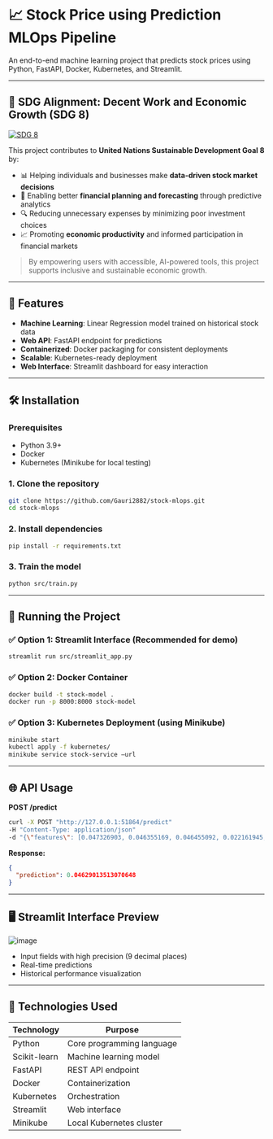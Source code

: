 # 📈 Stock Price using Prediction MLOps Pipeline

An end-to-end machine learning project that predicts stock prices using Python, FastAPI, Docker, Kubernetes, and Streamlit.

---
## 🎯 SDG Alignment: Decent Work and Economic Growth (SDG 8)

[![SDG 8](https://img.shields.io/badge/SDG%208-Decent%20Work%20and%20Economic%20Growth-E5243B?style=for-the-badge&logo=unitednations)](https://sdgs.un.org/goals/goal8)

This project contributes to **United Nations Sustainable Development Goal 8** by:

- 📊 Helping individuals and businesses make **data-driven stock market decisions**
- 💸 Enabling better **financial planning and forecasting** through predictive analytics
- 🔍 Reducing unnecessary expenses by minimizing poor investment choices
- 📈 Promoting **economic productivity** and informed participation in financial markets

> By empowering users with accessible, AI-powered tools, this project supports inclusive and sustainable economic growth.
---
## 🚀 Features

- **Machine Learning**: Linear Regression model trained on historical stock data
- **Web API**: FastAPI endpoint for predictions
- **Containerized**: Docker packaging for consistent deployments
- **Scalable**: Kubernetes-ready deployment
- **Web Interface**: Streamlit dashboard for easy interaction


---

## 🛠️ Installation

### Prerequisites

- Python 3.9+
- Docker
- Kubernetes (Minikube for local testing)

### 1. Clone the repository

```bash
git clone https://github.com/Gauri2882/stock-mlops.git
cd stock-mlops
```
### 2. Install dependencies
```bash
pip install -r requirements.txt
```
### 3. Train the model

```bash
python src/train.py
```

---

## 🏃 Running the Project

### ✅ Option 1: Streamlit Interface (Recommended for demo)

```bash
streamlit run src/streamlit_app.py
```

### ✅ Option 2: Docker Container

```bash
docker build -t stock-model .
docker run -p 8000:8000 stock-model
```

### ✅ Option 3: Kubernetes Deployment (using Minikube)

```bash
minikube start
kubectl apply -f kubernetes/
minikube service stock-service –url
```

---

## 🌐 API Usage

**POST /predict**

```bash
curl -X POST "http://127.0.0.1:51864/predict"
-H "Content-Type: application/json"
-d "{\"features\": [0.047326903, 0.046355169, 0.046455092, 0.022161945, 0.015932633]}" 
```

**Response:**

```json
{
  "prediction": 0.04629013513070648
}
```

---

## 🖥️ Streamlit Interface Preview

![image](https://github.com/user-attachments/assets/652ce245-7f05-49ab-9c20-3dbc6d38c721)


- Input fields with high precision (9 decimal places)
- Real-time predictions
- Historical performance visualization

---

## 🤖 Technologies Used

| Technology    | Purpose                        |
|---------------|--------------------------------|
| Python        | Core programming language      |
| Scikit-learn  | Machine learning model         |
| FastAPI       | REST API endpoint              |
| Docker        | Containerization               |
| Kubernetes    | Orchestration                  |
| Streamlit     | Web interface                  |
| Minikube      | Local Kubernetes cluster       |

